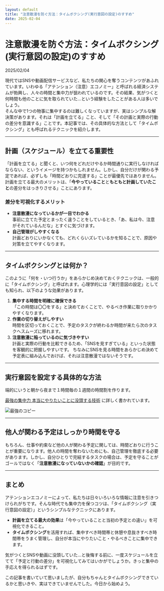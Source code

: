 ```yaml
---
layout: default
title: "注意散漫を防ぐ方法：タイムボクシング(実行意図の設定)のすすめ"
date: 2025-02-04
---
```


# 注意散漫を防ぐ方法：タイムボクシング(実行意図の設定)のすすめ

2025/02/04

現代ではSNSや動画配信サービスなど、私たちの関心を奪うコンテンツがあふれています。いわゆる「アテンション（注意）エコノミー」と呼ばれる経済システムが勃興し、人々の時間と集中力が狙われているのです。その結果、気がつくと何時間も他のことに気を取られていた…という経験をしたことがある人は多いでしょう。  
そんな中で1つの物事に集中するのは難しくなっていますが、実はシンプルな解決策があります。それは「計画を立てる」こと、そして「その計画と実際の行動の差分を意識する」ことです。本記事では、その具体的な方法として「タイムボクシング」とも呼ばれるテクニックを紹介します。

---

## 計画（スケジュール）を立てる重要性

「計画を立てる」と聞くと、いつ何をどれだけやるか時間通りに実行しなければならない、というイメージを持つかもしれません。しかし、自分だけが関わる予定であれば、必ずしも「時間どおりに完遂する」ことが最優先ではありません。計画を立てる最大のメリットは、「**今やっていること**と**もともと計画していたこと**の差分をはっきりさせる」ことにあります。

### 差分を可視化するメリット

- **注意散漫になっているかが一目でわかる**  
  事前に立てた予定とまったく違うことをしているとき、「あ、私は今、注意がそれているんだな」とすぐに気づけます。  
- **自己管理がしやすくなる**  
  計画どおりにいかなくても、どれくらいズレているかを知ることで、原因や対策を立てやすくなります。  

---

## タイムボクシングとは何か？

このように「何を・いつ行うか」をあらかじめ決めておくテクニックは、一般的に「タイムボクシング」と呼ばれます。心理学的には「実行意図の設定」としても知られ、以下のような効果があります。

1. **集中する時間を明確に確保できる**  
   「この時間は〇〇をする」と決めておくことで、やるべき作業に取りかかりやすくなります。
3. **作業の切り替えがしやすい**  
   時間を区切っておくことで、予定のタスクが終わるか時間が来たら次のタスクへスムーズに移れます。  
4. **注意散漫に陥っているのに気づきやすい**  
   計画と実際の行動を比較できるため、「SNSを見すぎている」といった状態を客観的に把握しやすいです。
   ちなみにSNSを見る時間をあらかじめ決めて予定表に組み込んでおけば、それは注意散漫ではないそうです。
   

---

## 実行意図を設定する具体的な方法

端的にいうと朝から夜まで１時間毎の１週間の時間割を作ります。

[最強の集中力 本当にやりたいことに没頭する技術](https://www.amazon.co.jp/dp/B08G4HPFG6)  に詳しく書かれています。

![最強のコピー](https://github.com/user-attachments/assets/624ff011-1b0d-492e-abcc-751803bb893c)



---

## 他人が関わる予定はしっかり時間を守る

もちろん、仕事や約束など他の人が関わる予定に関しては、時間どおりに行うことが重要になります。他人の時間を奪わないためにも、自己管理を徹底する必要があります。しかし、自分ひとりで完結するタスクの場合は、予定を守ることがゴールではなく「**注意散漫になっていないかの確認**」が目的です。

---

## まとめ

アテンションエコノミーによって、私たちは日々いろいろな情報に注意を引きつけられがちです。そんな時代でも集中力を保つコツは、「タイムボクシング（実行意図の設定）」というシンプルなテクニックにあります。  
- **計画を立てる最大の効果**は「今やっていることと当初の予定との違い」を可視化できること。  
- **タイムボクシング**を活用すれば、集中すべき時間帯と休憩や息抜きすべき時間帯をうまく管理し、自分が本当にやりたいこと・やるべきことに集中できます。  

気がつくとSNSや動画に没頭していた…と後悔する前に、一度スケジュールを立てて「予定と行動の差分」を可視化してみてはいかがでしょうか。きっと集中の手応えを得られるはずです。

この記事を書いていて思いましたが、自分もちゃんとタイムボクシングできているかと思いきや、実はできていませんでした。今日から始めよう。
